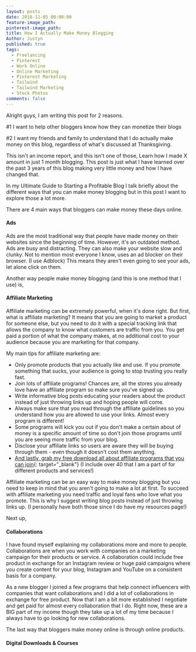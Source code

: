 ```yaml
---
layout: posts
date: 2018-11-05 00:00:00
feature-image_path:
pinterest-image_path:
title: How I Actually Make Money Blogging
Author: Justyn
published: true
tags:
  - Freelancing
  - Pinterest
  - Work Online
  - Online Marketing
  - Pinterest Marketing
  - Tailwind
  - Tailwind Marketing
  - Stock Photos
comments: false
---
```


Alright guys, I am writing this post for 2 reasons.&nbsp;

#1 I want to help other bloggers know how they can monetize their blogs

#2 I want my friends and family to understand that I do actually make money on this blog, regardless of what's discussed at Thanksgiving.&nbsp;

This isn't an income report, and this isn't one of those, Learn how I made X amount in just 1 month blogging. This post is just what I have learned over the past 3 years of this blog making very little money and how I have changed that.&nbsp;

In my Ultimate Guide to Starting a Profitable Blog I talk briefly about the different ways that you can make money blogging but in this post I want to explore those a lot more.&nbsp;

There are 4 main ways that bloggers can make money these days online.&nbsp;

#### Ads

Ads are the most traditional way that people have made money on their websites since the beginning of time. However, it's an outdated method. Ads are busy and distracting. They can also make your website slow and clunky. Not to mention most everyone I know, uses an ad blocker on their browser. (I use Adblock) This means they aren't even going to see your ads, let alone click on them.&nbsp;

Another way people make money blogging (and this is one method that I use) is,&nbsp;

#### Affiliate Marketing

Affiliate marketing can be extremely powerful, when it's done right. But first, what is affiliate marketing? It means that you are going to market a product for someone else, but you need to do it with a special tracking link that allows the company to know what customers are traffic from you. You get paid a portion of what the company makes, at no additional cost to your audience because you are marketing for that company.&nbsp;

My main tips for affiliate marketing are:&nbsp;

* Only promote products that you actually like and use. If you promote something that sucks, your audience is going to stop trusting you really fast.
* Join lots of affiliate programs! Chances are, all the stores you already love have an affiliate program so make sure you've signed up.&nbsp;
* Write informative blog posts educating your readers about the product instead of just throwing links up and hoping people will come.&nbsp;
* Always make sure that you read through the affiliate guidelines so you understand how you are allowed to use your links. Almost every program is different!&nbsp;
* Some programs will kick you out if you don't make a certain about of money is a specific amount of time so don't join those programs until you are seeing more traffic from your blog.
* Disclose your affiliate links so users are aware they will be buying through them - even though it doesn't cost them anything.&nbsp;
* [And lastly, grab my free download all about affiliate programs that you can join](https://www.subscribepage.com/affiliate-bloggers){: target="_blank"} (I include over 40 that I am a part of for different products and services!)

Affiliate marketing can be an easy way to make money blogging but you need to keep in mind that you aren't going to make a lot at first. To succeed with affiliate marketing you need traffic and loyal fans who love what you promote. This is why I suggest writing blog posts instead of just throwing links up. (I personally have both those since I do have my resources page!)

Next up,&nbsp;

#### Collaborations

I have found myself explaining my collaborations more and more to people. Collaborations are when you work with companies on a marketing campaign for their products or service. A collaboration could include free product in exchange for an Instagram review or huge paid campaigns where you create content for your blog, Instagram and YouTube on a consistent basis for a company.&nbsp;

As a new blogger I joined a few programs that help connect influencers with companies that want collaborations and I did a lot of collaborations in exchange for free product. Now that I am a bit more established I negotiate and get paid for almost every collaboration that I do. Right now, these are a BIG part of my income though they take up a lot of my time because I always have to go looking for new collaborations.&nbsp;

The last way that bloggers make money online is through online products.&nbsp;

#### Digital Downloads & Courses

&nbsp;